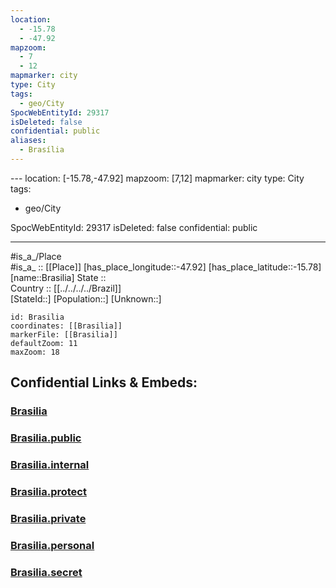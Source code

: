```yaml
---
location:
  - -15.78
  - -47.92
mapzoom:
  - 7
  - 12
mapmarker: city
type: City
tags:
  - geo/City
SpocWebEntityId: 29317
isDeleted: false
confidential: public
aliases:
  - Brasília
---
```

﻿---
location: [-15.78,-47.92] 
mapzoom: [7,12] 
mapmarker: city 
type: City
tags:
- geo/City


SpocWebEntityId: 29317
isDeleted: false
confidential: public

---
#is_a_/Place  
#is_a_ :: [[Place]] 
[has_place_longitude::-47.92] 
[has_place_latitude::-15.78] 
[name::Brasilia] 
State ::  
Country :: [[../../../../Brazil]]  
[StateId::] 
[Population::] 
[Unknown::] 


```leaflet
id: Brasilia
coordinates: [[Brasilia]] 
markerFile: [[Brasilia]] 
defaultZoom: 11 
maxZoom: 18
```


## Confidential Links & Embeds: 

### [Brasilia](/_Standards/Earth/Continent/America~South/Brazil/states~Brazil/Distrito_Federal/City/Brasilia.md) 

### [Brasilia.public](/_public/Earth/Continent/America~South/Brazil/states~Brazil/Distrito_Federal/City/Brasilia.public.md) 

### [Brasilia.internal](/_internal/Earth/Continent/America~South/Brazil/states~Brazil/Distrito_Federal/City/Brasilia.internal.md) 

### [Brasilia.protect](/_protect/Earth/Continent/America~South/Brazil/states~Brazil/Distrito_Federal/City/Brasilia.protect.md) 

### [Brasilia.private](/_private/Earth/Continent/America~South/Brazil/states~Brazil/Distrito_Federal/City/Brasilia.private.md) 

### [Brasilia.personal](/_personal/Earth/Continent/America~South/Brazil/states~Brazil/Distrito_Federal/City/Brasilia.personal.md) 

### [Brasilia.secret](/_secret/Earth/Continent/America~South/Brazil/states~Brazil/Distrito_Federal/City/Brasilia.secret.md)

